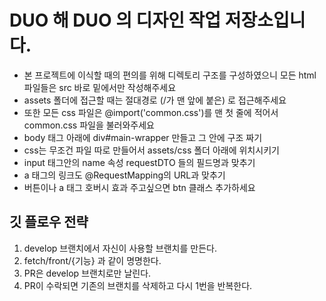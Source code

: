 # DUO 해 DUO 의 디자인 작업 저장소입니다.

- 본 프로젝트에 이식할 때의 편의를 위해 디렉토리 구조를 구성하였으니 모든 html 파일들은 src 바로 밑에서만 작성해주세요
- assets 폴더에 접근할 때는 절대경로 (/가 맨 앞에 붙은) 로 접근해주세요
- 또한 모든 css 파일은 @import('common.css')를 맨 첫 줄에 적어서 common.css 파일을 불러와주세요
- body 태그 아래에 div#main-wrapper 만들고 그 안에 구조 짜기 
- css는 무조건 파일 따로 만들어서 assets/css 폴더 아래에 위치시키기
- input 태그안의 name 속성 requestDTO 들의 필드명과 맞추기
- a 태그의 링크도 @RequestMapping의 URL과 맞추기
- 버튼이나 a 태그 호버시 효과 주고싶으면 btn 클래스 추가하세요

## 깃 플로우 전략

1. develop 브랜치에서 자신이 사용할 브랜치를 만든다.
2. fetch/front/{기능} 과 같이 명명한다.
3. PR은 develop 브랜치로만 날린다.
4. PR이 수락되면 기존의 브랜치를 삭제하고 다시 1번을 반복한다. 